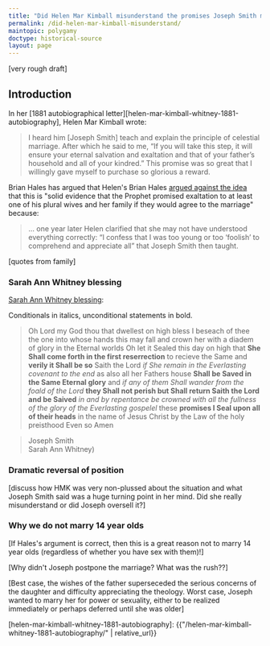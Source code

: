```yaml
---
title: "Did Helen Mar Kimball misunderstand the promises Joseph Smith made to her?"
permalink: /did-helen-mar-kimball-misunderstand/
maintopic: polygamy
doctype: historical-source
layout: page
---
```


[very rough draft]

## Introduction

In her [1881 autobiographical
letter][helen-mar-kimball-whitney-1881-autobiography], Helen Mar
Kimball wrote:

> I heard him [Joseph Smith] teach and explain the principle of celestial
> marriage. After which he said to me, “If you will take this step, it will
> ensure your eternal salvation and exaltation and that of your father’s
> household and all of your kindred.” This promise was so great that I
> willingly gave myself to purchase so glorious a reward.

Brian Hales has argued that Helen's 
Brian Hales [argued against the
idea](https://josephsmithspolygamy.org/plural-wives-overview/helen-mar-kimball/)
that this is "solid evidence that the Prophet promised exaltation to at least
one of his plural wives and her family if they would agree to the marriage"
because:

> ... one year later Helen clarified that she may not have understood everything correctly: “I confess that I was too young or too ‘foolish’ to comprehend and appreciate all” that Joseph Smith then taught.

[quotes from family]

### Sarah Ann Whitney blessing

[Sarah Ann Whitney blessing](https://www.josephsmithpapers.org/paper-summary/blessing-to-sarah-ann-whitney-23-march-1843/1):

Conditionals in italics, unconditional statements in bold.

> Oh Lord my God thou that dwellest on high bless I beseach of thee the one
> into whose hands this may fall and crown her with a diadem of glory in the
> Eternal worlds Oh let it Sealed this day on high that **She Shall come forth
> in the first reserrection** to recieve the Same and **verily it Shall be
> so** Saith the Lord *if She remain in the Everlasting covenant to the end*
> as also all her Fathers house **Shall be Saved in the Same Eternal glory**
> and *if any of them Shall wander from the foald of the Lord* **they Shall
> not perish but Shall return Saith the Lord and be Saived** *in and by
> repentance be crowned with all the fullness of the glory of the Everlasting
> gospelel* these **promises I Seal upon all of their heads** in the name of
> Jesus Christ by the Law of the holy preisthood Even so Amen

> Joseph Smith <br/>
> Sarah Ann Whitney)

### Dramatic reversal of position

[discuss how HMK was very non-plussed about the situation and what Joseph
Smith said was a huge turning point in her mind.  Did she really misunderstand or did
Joseph oversell it?]

### Why we do not marry 14 year olds

[If Hales's argument is correct, then this is a great reason not to marry 14
year olds (regardless of whether you have sex with them)!]

[Why didn't Joseph postpone the marriage?  What was the rush??]

[Best case, the wishes of the father superseceded the serious concerns of the
daughter and difficulty appreciating the theology.  Worst case, Joseph wanted
to marry her for power or sexuality, either to be realized immediately or
perhaps deferred until she was older]

[helen-mar-kimball-whitney-1881-autobiography]: {{"/helen-mar-kimball-whitney-1881-autobiography/" | relative_url}}
